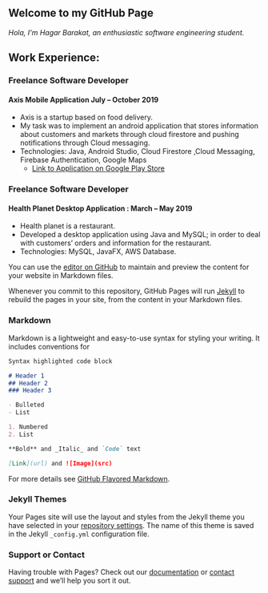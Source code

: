 ## Welcome to my GitHub Page 
_Hola,
I'm Hagar Barakat, an enthusiastic software engineering student._  
## Work Experience: 
### Freelance Software Developer 
#### Axis Mobile Application     July – October 2019 
- Axis is a startup based on food delivery. 
- My task was to implement an android application that stores information about customers and markets through cloud firestore
and pushing notifications through Cloud messaging.  
- Technologies: Java, Android Studio, Cloud Firestore ,Cloud Messaging, Firebase Authentication, Google Maps 
  - [Link to Application on Google Play Store](http://play.google.com/store/apps/details?id=com.examp.axis)  
### Freelance Software Developer  
#### Health Planet Desktop Application : March – May 2019 
- Health planet is a restaurant. 
- Developed a desktop application using Java and MySQL; in order to deal with customers’ orders and information for the restaurant. 
- Technologies: MySQL, JavaFX, AWS Database. 

You can use the [editor on GitHub](https://github.com/hagarbarakat/hagarbarakat.github.io/edit/master/index.md) to maintain and preview the content for your website in Markdown files.

Whenever you commit to this repository, GitHub Pages will run [Jekyll](https://jekyllrb.com/) to rebuild the pages in your site, from the content in your Markdown files.

### Markdown

Markdown is a lightweight and easy-to-use syntax for styling your writing. It includes conventions for

```markdown
Syntax highlighted code block

# Header 1
## Header 2
### Header 3

- Bulleted
- List

1. Numbered
2. List

**Bold** and _Italic_ and `Code` text

[Link](url) and ![Image](src)
```

For more details see [GitHub Flavored Markdown](https://guides.github.com/features/mastering-markdown/).

### Jekyll Themes

Your Pages site will use the layout and styles from the Jekyll theme you have selected in your [repository settings](https://github.com/hagarbarakat/hagarbarakat.github.io/settings). The name of this theme is saved in the Jekyll `_config.yml` configuration file.

### Support or Contact

Having trouble with Pages? Check out our [documentation](https://help.github.com/categories/github-pages-basics/) or [contact support](https://github.com/contact) and we’ll help you sort it out.
